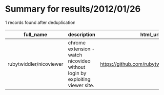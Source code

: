 
# Summary for results/2012/01/26
    
1 records found after deduplication

| full_name | description | html_url | matched_list | matched_count | pushed_at | size | stargazers_count | language | forks_count |
|-------------------------|-----------------------------------------------------------------------------|--------------------------------------------|----------------|-----------------|---------------------------|--------|--------------------|------------|---------------|
| rubytwiddler/nicoviewer | chrome extension - watch nicovideo without login by exploiting viewer site. | https://github.com/rubytwiddler/nicoviewer | ['exploit'] | 1 | 2012-01-26 11:00:42+00:00 | 92 | 1 | nan | 0 |
